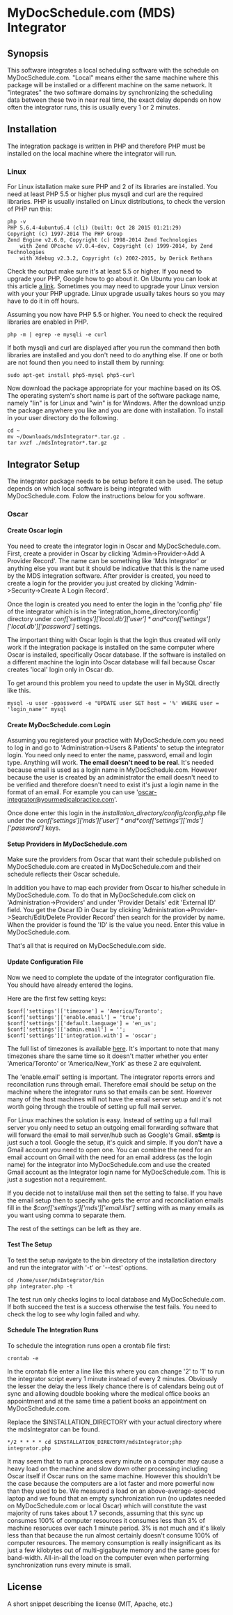# MyDocSchedule.com (MDS) Integrator #

## Synopsis

This software integrates a local scheduling software with the schedule on MyDocSchedule.com. "Local" means either the same machine where this package will be installed or
a different machine on the same network. It "integrates" the two software domains by synchronizing the scheduling data between these two in near real time, the exact
delay depends on how often the integrator runs, this is usually every 1 or 2 minutes. 

## Installation

The integration package is written in PHP and therefore PHP must be installed on the local machine where the integrator will run.

### Linux

For Linux istallation make sure PHP and 2 of its libraries are installed. You need at least PHP 5.5 or higher plus mysqli and curl are the required libraries.
PHP is usually installed on Linux distributions, to check the version of PHP run this:

~~~
php -v
PHP 5.6.4-4ubuntu6.4 (cli) (built: Oct 28 2015 01:21:29) 
Copyright (c) 1997-2014 The PHP Group
Zend Engine v2.6.0, Copyright (c) 1998-2014 Zend Technologies
    with Zend OPcache v7.0.4-dev, Copyright (c) 1999-2014, by Zend Technologies
    with Xdebug v2.3.2, Copyright (c) 2002-2015, by Derick Rethans
~~~    

Check the output make sure it's at least 5.5 or higher. If you need to upgrade your PHP, Google how to go about it. On Ubuntu you can look at this article [a link](http://askubuntu.com/questions/565784/how-to-upgrade-php-version-to-the-latest-stable-released-version-lets-say-how).
Sometimes you may need to upgrade your Linux version with your your PHP upgrade. Linux upgrade usually takes hours so you may have to do it in off hours.

Assuming you now have PHP 5.5 or higher. You need to check the required libraries are enabled in PHP.

~~~
php -m | egrep -e mysqli -e curl
~~~

If both mysqli and curl are displayed after you run the command then both libraries are installed and you don't need to do anything else. If one or both are not found then you need to install them by running:

~~~
sudo apt-get install php5-mysql php5-curl
~~~

Now download the package appropriate for your machine based on its OS. The operating system's short name is part of the software package name, namely "lin" is
for Linux and "win" is for Windows. After the download unzip the package anywhere you like and you are done with installation. To install in your user directory do the following.

~~~
cd ~
mv ~/Downloads/mdsIntegrator*.tar.gz .
tar xvzf ./mdsIntegrator*.tar.gz
~~~

## Integrator Setup

The integrator package needs to be setup before it can be used. The setup depends on which local software is being integrated with MyDocSchedule.com. Folow the instructions below for you software.

### Oscar

#### Create Oscar login

You need to create the integrator login in Oscar and MyDocSchedule.com. First, create a provider in Oscar by clicking 'Admin->Provider->Add A Provider Record'. The name can be something like
'Mds Integrator' or anything else you want but it should be indicative that this is the name used by the MDS integration software. After provider is created, you
need to create a login for the provider you just created by clicking 'Admin->Security->Create A Login Record'.

Once the login is created you need to enter the login in the 'config.php' file of the integrator which is in the 'integration_home_directory/config' directory under
*$conf['settings']['local.db']['user']* and *$conf['settings']['local.db']['password']* settings.

The important thing with Oscar login is that the login thus created will only work if the integration package is installed on the same computer where Oscar is installed, specifically
Oscar database. If the software is installed on a different machine the login into Oscar database will fail because Oscar creates 'local' login only in Oscar db.

To get around this problem you need to update the user in MySQL directly like this.

~~~
mysql -u user -ppassword -e "UPDATE user SET host = '%' WHERE user = 'login_name'" mysql
~~~

#### Create MyDocSchedule.com Login
   
Assuming you registered your practice with MyDocSchedule.com you need to log in and go to 'Administration->Users & Patients' to setup the integrator login. You need only need to enter the name,
password, email and login type. Anything will work. **The email doesn't need to be real**. It's needed because email is used as a login name in MyDocSchedule.com. However
because the user is created by an administrator the email doesn't need to be verified and therefore doesn't need to exist it's just a login name in the format of an email. For example
you can use 'oscar-integrator@yourmedicalpractice.com'.

Once done enter this login in the *installation_directory/config/config.php* file under the *$conf['settings']['mds']['user']* and *$conf['settings']['mds']['password']* keys.
 
#### Setup Providers in MyDocSchedule.com

Make sure the providers from Oscar that want their schedule published on MyDocSchedule.com are created in MyDocSchedule.com and their schedule reflects their Oscar schedule.

In addition you have to map each provider from Oscar to his/her schedule in MyDocSchedule.com. To do that in MyDocSchedule.com click on 'Administration->Providers' and under 'Provider
Details' edit 'External ID' field. You get the Oscar ID in Oscar by clicking 'Administration->Provider->Search/Edit/Delete Provider Record' then search for the
provider by name.  When the provider is found the 'ID' is the value you need. Enter this value in MyDocSchedule.com.

That's all that is required on MyDocSchedule.com side.

#### Update Configuration File

Now we need to complete the update of the integrator configuration file. You should have already entered the logins. 

Here are the first few setting keys:

~~~
$conf['settings']['timezone'] = 'America/Toronto';
$conf['settings']['enable.email'] = 'true';       
$conf['settings']['default.language'] = 'en_us';  
$conf['settings']['admin.email'] = '';
$conf['settings']['integration.with'] = 'oscar';
~~~

The full list of timezones is available [here](http://php.net/manual/en/timezones.php). It's important to note that many timezones share the same time so it doesn't matter
whether you enter 'America/Toronto' or 'America/New_York' as these 2 are equivalent.

The 'enable.email' setting is important. The integrator reports errors and reconcilation runs through email. Therefore email should be setup on the machine where the integrator runs
so that emails can be sent. However many of the host machines will not have the email server setup and it's not worth going through the trouble of setting up full mail server.

For Linux machines the solution is easy. Instead of setting up a full mail server you only need to setup an outgoing email forwarding software that will forward the email
to mail server/hub such as Google's Gmail. **sSmtp** is just such a tool. Google the setup, it's quick and simple. If you don't have a Gmail account you need to open one.
You can combine the need for an email account on Gmail with the need for an email address (as the login name) for the integrator into MyDocSchedule.com and use the created Gmail
account as the Integrator login name for MyDocSchedule.com. This is just a sugestion not a requirement.

If you decide not to install/use mail then set the setting to false. If you have the email setup then to specify who gets the error and reconciliation emails fill in the
*$conf['settings']['mds']['email.list']* setting with as many emails as you want using comma to separate them. 

The rest of the settings can be left as they are.

#### Test The Setup

To test the setup navigate to the bin directory of the installation directory and run the integrator with '-t' or '--test' options.

~~~
cd /home/user/mdsIntegrator/bin
php integrator.php -t
~~~

The test run only checks logins to local database and MyDocSchedule.com. If both succeed the test is a success otherwise the test fails. You need to check the
log to see why login failed and why.


#### Schedule The Integration Runs

To schedule the integration runs open a crontab file first:

~~~
crontab -e
~~~

In the crontab file enter a line like this where you can change '2' to '1' to run the integrator script every 1 minute instead of every 2 minutes. Obviously the lesser the delay
the less likely chance there is of calendars being out of sync and allowing doudble booking where the medical office books an appointment and at the same time a patient books an appointment
on MyDocSchedule.com.

Replace the $INSTALLATION_DIRECTORY with your actual directory where the mdsIntegrator can be found.

~~~
*/2 * * * * cd $INSTALLATION_DIRECTORY/mdsIntegrator;php integrator.php
~~~

It may seem that to run a process every minute on a computer may cause a heavy load on the machine and slow down other processing including Oscar itself
if Oscar runs on the same machine. However this shouldn't be the case because the computers are a lot faster and more powerful now than they used to be.
We measured a load on an above-average-speced laptop and we found that an empty synchronization run (no updates needed on MyDocSchedule.com or local Oscar)
which will constitute the vast majority of runs takes about 1.7 seconds, assuming that this sync up consumes 100% of computer resources it consumes less than 3%
of machine resoruces over each 1 minute period. 3% is not much and it's likely less than that because the run almost certainly doesn't consume 100% of computer resources. The memory
consumption is really insignificant as its just a few kilobytes out of multi-gigabuyte memory and the same goes for band-width. All-in-all the load on the computer even when
performing synchronization runs every minute is small.

## License

A short snippet describing the license (MIT, Apache, etc.)

